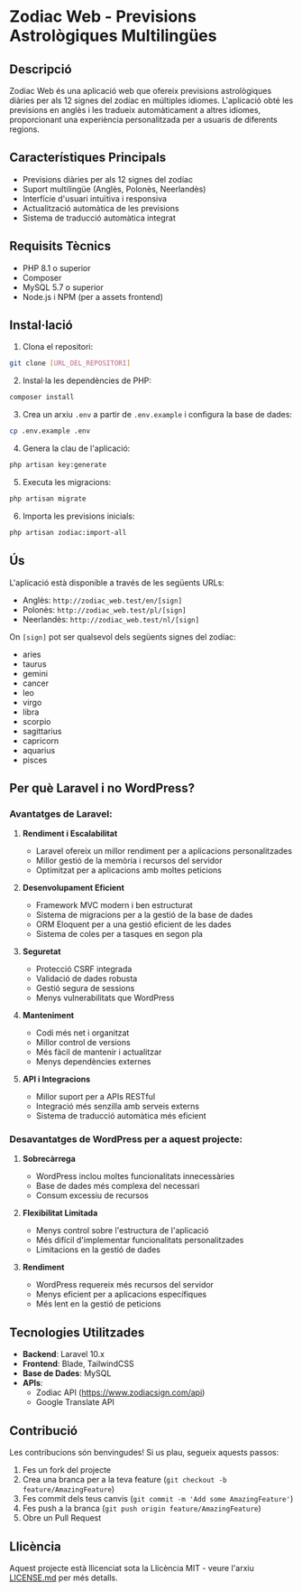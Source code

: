 # Zodiac Web - Previsions Astrològiques Multilingües

## Descripció
Zodiac Web és una aplicació web que ofereix previsions astrològiques diàries per als 12 signes del zodíac en múltiples idiomes. L'aplicació obté les previsions en anglès i les tradueix automàticament a altres idiomes, proporcionant una experiència personalitzada per a usuaris de diferents regions.

## Característiques Principals
- Previsions diàries per als 12 signes del zodíac
- Suport multilingüe (Anglès, Polonès, Neerlandès)
- Interfície d'usuari intuïtiva i responsiva
- Actualització automàtica de les previsions
- Sistema de traducció automàtica integrat

## Requisits Tècnics
- PHP 8.1 o superior
- Composer
- MySQL 5.7 o superior
- Node.js i NPM (per a assets frontend)

## Instal·lació
1. Clona el repositori:
```bash
git clone [URL_DEL_REPOSITORI]
```

2. Instal·la les dependències de PHP:
```bash
composer install
```

3. Crea un arxiu `.env` a partir de `.env.example` i configura la base de dades:
```bash
cp .env.example .env
```

4. Genera la clau de l'aplicació:
```bash
php artisan key:generate
```

5. Executa les migracions:
```bash
php artisan migrate
```

6. Importa les previsions inicials:
```bash
php artisan zodiac:import-all
```

## Ús
L'aplicació està disponible a través de les següents URLs:
- Anglès: `http://zodiac_web.test/en/[sign]`
- Polonès: `http://zodiac_web.test/pl/[sign]`
- Neerlandès: `http://zodiac_web.test/nl/[sign]`

On `[sign]` pot ser qualsevol dels següents signes del zodíac:
- aries
- taurus
- gemini
- cancer
- leo
- virgo
- libra
- scorpio
- sagittarius
- capricorn
- aquarius
- pisces

## Per què Laravel i no WordPress?

### Avantatges de Laravel:
1. **Rendiment i Escalabilitat**
   - Laravel ofereix un millor rendiment per a aplicacions personalitzades
   - Millor gestió de la memòria i recursos del servidor
   - Optimitzat per a aplicacions amb moltes peticions

2. **Desenvolupament Eficient**
   - Framework MVC modern i ben estructurat
   - Sistema de migracions per a la gestió de la base de dades
   - ORM Eloquent per a una gestió eficient de les dades
   - Sistema de coles per a tasques en segon pla

3. **Seguretat**
   - Protecció CSRF integrada
   - Validació de dades robusta
   - Gestió segura de sessions
   - Menys vulnerabilitats que WordPress

4. **Manteniment**
   - Codi més net i organitzat
   - Millor control de versions
   - Més fàcil de mantenir i actualitzar
   - Menys dependències externes

5. **API i Integracions**
   - Millor suport per a APIs RESTful
   - Integració més senzilla amb serveis externs
   - Sistema de traducció automàtica més eficient

### Desavantatges de WordPress per a aquest projecte:
1. **Sobrecàrrega**
   - WordPress inclou moltes funcionalitats innecessàries
   - Base de dades més complexa del necessari
   - Consum excessiu de recursos

2. **Flexibilitat Limitada**
   - Menys control sobre l'estructura de l'aplicació
   - Més difícil d'implementar funcionalitats personalitzades
   - Limitacions en la gestió de dades

3. **Rendiment**
   - WordPress requereix més recursos del servidor
   - Menys eficient per a aplicacions específiques
   - Més lent en la gestió de peticions

## Tecnologies Utilitzades
- **Backend**: Laravel 10.x
- **Frontend**: Blade, TailwindCSS
- **Base de Dades**: MySQL
- **APIs**:
  - Zodiac API (https://www.zodiacsign.com/api)
  - Google Translate API

## Contribució
Les contribucions són benvingudes! Si us plau, segueix aquests passos:
1. Fes un fork del projecte
2. Crea una branca per a la teva feature (`git checkout -b feature/AmazingFeature`)
3. Fes commit dels teus canvis (`git commit -m 'Add some AmazingFeature'`)
4. Fes push a la branca (`git push origin feature/AmazingFeature`)
5. Obre un Pull Request

## Llicència
Aquest projecte està llicenciat sota la Llicència MIT - veure l'arxiu [LICENSE.md](LICENSE.md) per més detalls.
